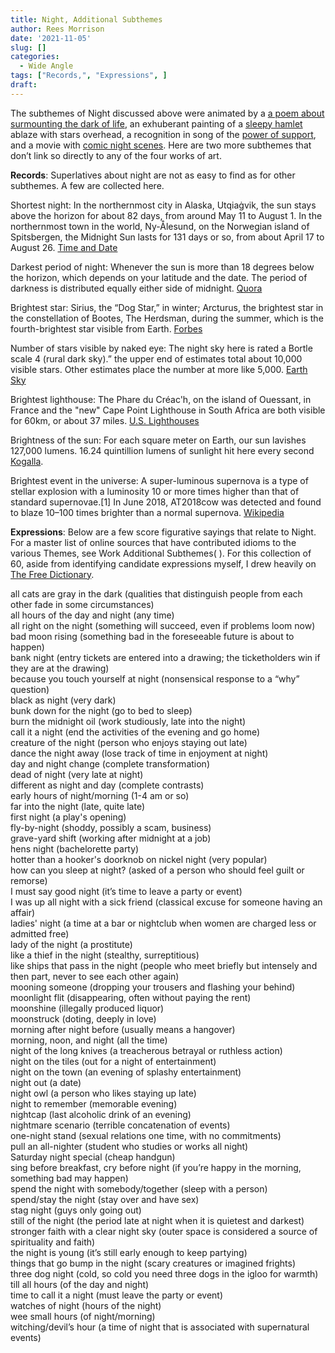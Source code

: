 ```yaml
---
title: Night, Additional Subthemes
author: Rees Morrison
date: '2021-11-05'
slug: []
categories:
  - Wide Angle
tags: ["Records,", "Expressions", ]
draft:
---
```


The subthemes of Night discussed above were animated by a [a poem about surmounting the dark of life](https://themesfromart.com/post/2021-11-05-night-from-invictus-a-poem-by-william-ernest-henley/nightinvictus/), an exhuberant painting of a [sleepy hamlet](https://themesfromart.com/post/2021-11-05-night-from-the-starry-night-a-painting-by-vincent-van-gogh/nightstarry/) ablaze with stars overhead, a recognition in song of the [power of support](https://themesfromart.com/post/2021-11-05-night-from-stand-by-me-a-song-sung-by-ben-e-king/nightstand/), and a movie with [comic night scenes](https://themesfromart.com/post/2021-11-05-night-from-it-happened-one-night-a-movie-starring-clark-gable-and-claudette-colbert/nighthappened/). Here are two more subthemes that don’t link so directly to any of the four works of art.

<!--more-->

**Records**:  Superlatives about night are not as easy to find as for other subthemes.  A few are collected here.

Shortest night:  In the northernmost city in Alaska, Utqiaġvik, the sun stays above the horizon for about 82 days, from around May 11 to August 1.  In the northernmost town in the world, Ny-Ålesund, on the Norwegian island of Spitsbergen, the Midnight Sun lasts for 131 days or so, from about April 17 to August 26.   [Time and Date](https://www.timeanddate.com/astronomy/midnight-sun.html)

Darkest period of night:  Whenever the sun is more than 18 degrees below the horizon, which depends on your latitude and the date. The period of darkness is distributed equally either side of midnight.  [Quora](https://www.quora.com/What-time-is-the-night-usually-darkest-Assuming-its-a-cloudless-night-then-around-what-time-it-would-be-darkest-Is-it-correct-to-say-night-is-darkest-before-dawn)

Brightest star: Sirius, the “Dog Star,” in winter; Arcturus, the brightest star in the constellation of Bootes, The Herdsman, during the summer, which is the fourth-brightest star visible from Earth.  [Forbes](https://www.forbes.com/sites/jamiecartereurope/2021/08/14/whats-the-brightest-star-in-the-summer-night-sky-no-its-not-the-north-star/)

Number of stars visible by naked eye:  The night sky here is rated a Bortle scale 4 (rural dark sky).”  the upper end of estimates total about 10,000 visible stars. Other estimates place the number at more like 5,000.  [Earth Sky](https://earthsky.org/astronomy-essentials/how-many-stars-could-you-see-on-a-clear-moonless-night/)

Brightest lighthouse:  The Phare du Créac'h, on the island of Ouessant, in France and the "new" Cape Point Lighthouse in South Africa are both visible for 60km, or about 37 miles.  [U.S. Lighthouses](https://www.us-lighthouses.com/faq.php)

Brightness of the sun:  For each square meter on Earth, our sun lavishes 127,000 lumens.  16.24 quintillion lumens of sunlight hit here every second [Kogalla](https://kogalla.com/blogs/tech-trail/how-many-lumens-is-the-sun).

Brightest event in the universe:  A super-luminous supernova is a type of stellar explosion with a luminosity 10 or more times higher than that of standard supernovae.[1]  In June 2018, AT2018cow was detected and found to blaze 10–100 times brighter than a normal supernova. [Wikipedia]( https://en.wikipedia.org/wiki/Superluminous_supernova)

**Expressions**:  Below are a few score figurative sayings that relate to Night.  For a master list of online sources that have contributed idioms to the various Themes, see Work Additional Subthemes(  ).  For this collection of 60, aside from identifying candidate expressions myself, I drew heavily on [The Free Dictionary](https://idioms.thefreedictionary.com/night).

<!--Here are the sayings.-->

all cats are gray in the dark (qualities that distinguish people from each other fade in some circumstances)  
all hours of the day and night (any time)  
all right on the night (something will succeed, even if problems loom now)  
bad moon rising (something bad in the foreseeable future is about to happen)  
bank night (entry tickets are entered into a drawing; the ticketholders win if they are at the drawing)  
because you touch yourself at night (nonsensical response to a “why” question)  
black as night (very dark)  
bunk down for the night (go to bed to sleep)  
burn the midnight oil (work studiously, late into the night)  
call it a night (end the activities of the evening and go home)  
creature of the night (person who enjoys staying out late)  
dance the night away (lose track of time in enjoyment at night)  
day and night change (complete transformation)  
dead of night (very late at night)  
different as night and day (complete contrasts)  
early hours of night/morning (1-4 am or so)  
far into the night (late, quite late)  
first night (a play's opening)  
fly-by-night (shoddy, possibly a scam, business)  
grave-yard shift (working after midnight at a job)  
hens night (bachelorette party)  
hotter than a hooker's doorknob on nickel night (very popular)  
how can you sleep at night? (asked of a person who should feel guilt or remorse)  
I must say good night (it’s time to leave a party or event)  
I was up all night with a sick friend (classical excuse for someone having an affair)  
ladies' night (a time at a bar or nightclub when women are charged less or admitted free)  
lady of the night (a prostitute)  
like a thief in the night (stealthy, surreptitious)  
like ships that pass in the night (people who meet briefly but intensely and then part, never to see each other again)  
mooning someone (dropping your trousers and flashing your behind)  
moonlight flit (disappearing, often without paying the rent)  
moonshine (illegally produced liquor)  
moonstruck (doting, deeply in love)  
morning after night before (usually means a hangover)  
morning, noon, and night (all the time)  
night of the long knives (a treacherous betrayal or ruthless action)  
night on the tiles (out for a night of entertainment)  
night on the town (an evening of splashy entertainment)  
night out (a date)  
night owl (a person who likes staying up late)  
night to remember (memorable evening)  
nightcap (last alcoholic drink of an evening)    
nightmare scenario (terrible concatenation of events)  
one-night stand (sexual relations one time, with no commitments)  
pull an all-nighter (student who studies or works all night)  
Saturday night special (cheap handgun)  
sing before breakfast, cry before night (if you’re happy in the morning, something bad may happen)  
spend the night with somebody/together (sleep with a person)  
spend/stay the night (stay over and have sex)  
stag night (guys only going out)  
still of the night (the period late at night when it is quietest and darkest)  
stronger faith with a clear night sky (outer space is considered a source of spirituality and faith)  		
the night is young (it’s still early enough to keep partying)  
things that go bump in the night (scary creatures or imagined frights)  
three dog night (cold, so cold you need three dogs in the igloo for warmth)  
till all hours (of the day and night)  
time to call it a night (must leave the party or event)  
watches of night (hours of the night)  
wee small hours (of night/morning)  
witching/devil’s hour (a time of night that is associated with supernatural events)


